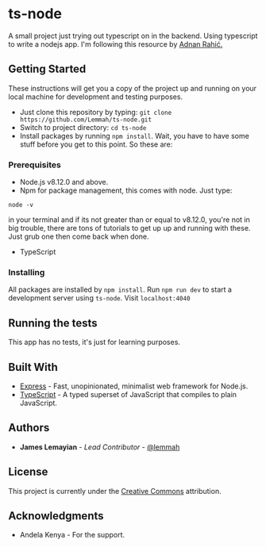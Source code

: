 # ts-node
A small project just trying out typescript on in the backend. Using typescript to write a  nodejs app. I'm following this resource by [Adnan Rahić.](https://blog.sourcerer.io/a-crash-course-on-typescript-with-node-js-2c376285afe1)

## Getting Started

These instructions will get you a copy of the project up and running on your local machine for development and testing purposes.
- Just clone this repository by typing: `git clone https://github.com/Lemmah/ts-node.git`
- Switch to project directory: `cd ts-node`
- Install packages by running `npm install`. Wait, you have to have some stuff before you get to this point. So these are:

### Prerequisites

- Node.js v8.12.0 and above.
- Npm for package management, this comes with node.
Just type:
```
node -v
```
in your terminal and if its not greater than or equal to v8.12.0, you're not in big trouble, there are tons of tutorials to get up up and running with these. Just grub one then come back when done.
- TypeScript

### Installing

All packages are installed by `npm install`.
Run `npm run dev` to start a development server using `ts-node`. Visit `localhost:4040`


## Running the tests

This app has no tests, it's just for learning purposes.

## Built With

* [Express](https://expressjs.com) - Fast, unopinionated, minimalist web framework for Node.js.
* [TypeScript](https://typescriptlang.org) - A typed superset of JavaScript that compiles to plain JavaScript.

## Authors

* **James Lemayian** - *Lead Contributor* - [@lemmah](https://github.com/lemmah)


## License

This project is currently under the [Creative Commons](https://creativecommons.org/) attribution. 

## Acknowledgments

* Andela Kenya - For the support.

